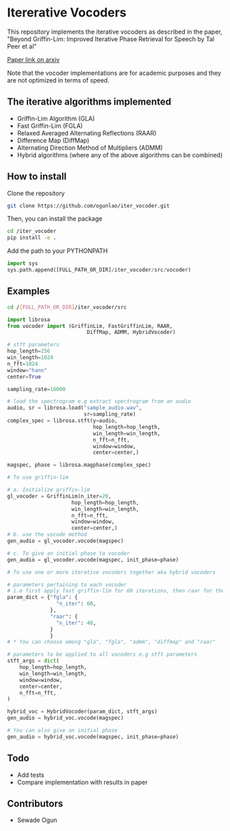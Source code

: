 # Itererative Vocoders

This repository implements the iterative vocoders as described in the paper,
"Beyond Griffin-Lim: Improved Iterative Phase Retrieval for Speech by Tal Peer et al"

[Paper link on arxiv](https://arxiv.org/abs/2205.05496)

Note that the vocoder implementations are for academic purposes and they are not optimized in terms of speed.

## The iterative algorithms implemented

- Griffin-Lim Algorithm (GLA)
- Fast Griffin-Lim (FGLA)
- Relaxed Averaged Alternating Reflections (RAAR)
- Difference Map (DiffMap)
- Alternating Direction Method of Multipliers (ADMM)
- Hybrid algorithms (where any of the above algorithms can be combined)

## How to install

Clone the repository

```bash
git clone https://github.com/ogunlao/iter_vocoder.git
```

Then, you can install the package

```bash
cd /iter_vocoder
pip install -e .
```

Add the path to your PYTHONPATH

```python
import sys
sys.path.append([FULL_PATH_OR_DIR]/iter_vocoder/src/vocoder)
```

## Examples

```bash
cd /[FULL_PATH_OR_DIR]/iter_vocoder/src
```

```python
import librosa
from vocoder import (GriffinLim, FastGriffinLim, RAAR, 
                          DiffMap, ADMM, HybridVocoder)

# stft parameters
hop_length=256
win_length=1024
n_fft=1024
window="hann"
center=True

sampling_rate=16000

# load the spectrogram e.g extract spectrogram from an audio
audio, sr = librosa.load("sample_audio.wav", 
                         sr=sampling_rate)
complex_spec = librosa.stft(y=audio, 
                            hop_length=hop_length, 
                            win_length=win_length,
                            n_fft=n_fft,
                            window=window,
                            center=center,)

magspec, phase = librosa.magphase(complex_spec)

# To use griffin-lim

# a. Initialize griffin-lim
gl_vocoder = GriffinLim(n_iter=20,
                     hop_length=hop_length, 
                     win_length=win_length,
                     n_fft=n_fft,
                     window=window,
                     center=center,)
# b. use the vocode method 
gen_audio = gl_vocoder.vocode(magspec)

# c. To give an initial phase to vocoder
gen_audio = gl_vocoder.vocode(magspec, init_phase=phase)

# To use one or more iterative vocoders together aka hybrid vocoders

# parameters pertaining to each vocoder
# i.e first apply fast griffin-lim for 60 iterations, then raar for the last 40 iterations, for a total of 100 iterations
param_dict = {"fgla": {
                "n_iter": 60,
              },
              "raar": {
                "n_iter": 40,
              }
              }
# * You can choose among "gla", "fgla", "admm", "diffmap" and "raar"

# parameters to be applied to all vocoders e.g stft parameters
stft_args = dict(
    hop_length=hop_length,
    win_length=win_length,
    window=window,
    center=center,
    n_fft=n_fft,
)

hybrid_voc = HybridVocoder(param_dict, stft_args)
gen_audio = hybrid_voc.vocode(magspec)

# You can also give an initial phase
gen_audio = hybrid_voc.vocode(magspec, init_phase=phase)
```

## Todo

- Add tests
- Compare implementation with results in paper

## Contributors

- Sewade Ogun
